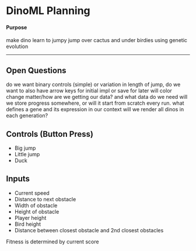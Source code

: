 # DinoML Planning

#### Purpose
make dino learn to jumpy jump over cactus and under birdies using genetic evolution

--- 

## Open Questions
do we want binary controls (simple) or variation in length of jump, do we want to also have arrow keys for initial impl or save for later
will color change matter/how are we getting our data? 
and what data do we need
will we store progress somewhere, or will it start from scratch every run.
what defines a gene and its expression in our context
will we render all dinos in each generation?

## Controls (Button Press)
- Big jump
- Little jump
- Duck

## Inputs
- Current speed
- Distance to next obstacle
- Width of obstacle
- Height of obstacle
- Player height
- Bird height
- Distance between closest obstacle and 2nd closest obstacles

Fitness is determined by current score